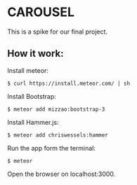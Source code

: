CAROUSEL
========

This is a spike for our final project.

How it work:
--------
Install meteor:
```shell
$ curl https://install.meteor.com/ | sh
```

Install Bootstrap:
```shell
$ meteor add mizzao:bootstrap-3
```

Install Hammer.js:
```shell
$ meteor add chriswessels:hammer
```

Run the app form the terminal:
```shell
$ meteor
```

Open the browser on localhost:3000.